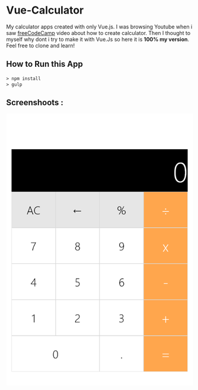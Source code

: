 # Vue-Calculator
My calculator apps created with only Vue.js. I was browsing Youtube when i saw [freeCodeCamp](https://www.youtube.com/channel/UC8butISFwT-Wl7EV0hUK0BQ) video about how to create calculator. Then I thought to myself why dont i try to make it with Vue.Js so here it is **100% my version**. Feel free to clone and learn!

## How to Run this App
```
> npm install
> gulp
```

## Screenshoots :
![Attacking Screenshoots](screenshoots/1.png)
